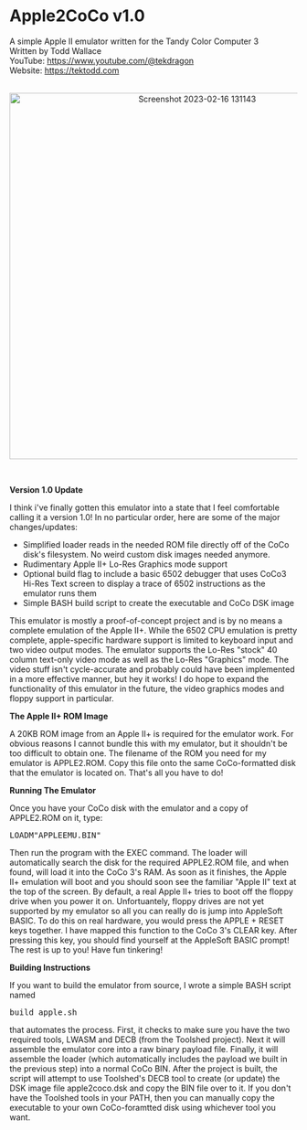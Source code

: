# Apple2CoCo v1.0
A simple Apple II emulator written for the Tandy Color Computer 3<br>
Written by Todd Wallace
<br>
YouTube: https://www.youtube.com/@tekdragon  
Website: https://tektodd.com<br><br>
<p align="center"><img width="641" alt="Screenshot 2023-02-16 131143" src="https://user-images.githubusercontent.com/17234382/219452025-69a8fe24-284a-431e-b401-70d3daa60aec.png"></p>
<br>

**Version 1.0 Update**

I think i've finally gotten this emulator into a state that I feel comfortable calling it a version 1.0! In no particular order, here are some of the major changes/updates:
- Simplified loader reads in the needed ROM file directly off of the CoCo disk's filesystem. No weird custom disk images needed anymore.
- Rudimentary Apple II+ Lo-Res Graphics mode support
- Optional build flag to include a basic 6502 debugger that uses CoCo3 Hi-Res Text screen to display a trace of 6502 instructions as the emulator runs them
- Simple BASH build script to create the executable and CoCo DSK image

This emulator is mostly a proof-of-concept project and is by no means a complete emulation of the Apple II+. While the 6502 CPU emulation is pretty complete, apple-specific hardware support is limited to keyboard input and two video output modes. The emulator supports the Lo-Res "stock" 40 column text-only video mode as well as the Lo-Res "Graphics" mode. The video stuff isn't cycle-accurate and probably could have been implemented in a more effective manner, but hey it works! I do hope to expand the functionality of this emulator in the future, the video graphics modes and floppy support in particular.

**The Apple II+ ROM Image**

A 20KB ROM image from an Apple II+ is required for the emulator work. For obvious reasons I cannot bundle this with my emulator, but it shouldn't be too difficult to obtain one. The filename of the ROM you need for my emulator is APPLE2.ROM. Copy this file onto the same CoCo-formatted disk that the emulator is located on. That's all you have to do!

**Running The Emulator**

Once you have your CoCo disk with the emulator and a copy of APPLE2.ROM on it, type:
<pre>LOADM"APPLEEMU.BIN"</pre>
Then run the program with the EXEC command. The loader will automatically search the disk for the required APPLE2.ROM file, and when found, will load it into the CoCo 3's RAM. As soon as it finishes, the Apple II+ emulation will boot and you should soon see the familiar "Apple II" text at the top of the screen. By default, a real Apple II+ tries to boot off the floppy drive when you power it on. Unfortuantely, floppy drives are not yet supported by my emulator so all you can really do is jump into AppleSoft BASIC. To do this on real hardware, you would press the APPLE + RESET keys together. I have mapped this function to the CoCo 3's CLEAR key. After pressing this key, you should find yourself at the AppleSoft BASIC prompt! The rest is up to you! Have fun tinkering!

**Building Instructions**

If you want to build the emulator from source, I wrote a simple BASH script named <pre>build_apple.sh</pre> that automates the process. First, it checks to make sure you have the two required tools, LWASM and DECB (from the Toolshed project). Next it will assemble the emulator core into a raw binary payload file. Finally, it will assemble the loader (which automatically includes the payload we built in the previous step) into a normal CoCo BIN. After the project is built, the script will attempt to use Toolshed's DECB tool to create (or update) the DSK image file apple2coco.dsk and copy the BIN file over to it. If you don't have the Toolshed tools in your PATH, then you can manually copy the executable to your own CoCo-foramtted disk using whichever tool you want.
